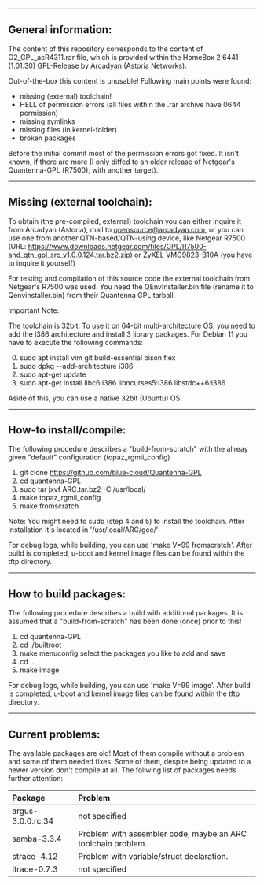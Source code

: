 
--------------------
General information:
--------------------

The content of this repository corresponds to the content of O2_GPL_acR4311.rar file, which is provided within the HomeBox 2 6441 (1.01.30) GPL-Release by Arcadyan (Astoria Networks).

Out-of-the-box this content is unusable! Following main points were found:

- missing (external) toolchain!
- HELL of permission errors (all files within the .rar archive have 0644 permission)
- missing symlinks
- missing files (in kernel-folder)
- broken packages

Before the initial commit most of the permission errors got fixed. It isn't known, if there are more (I only diffed to an older release of Netgear's Quantenna-GPL (R7500), with another target).


-----------------------------
Missing (external toolchain):
-----------------------------

To obtain (the pre-compiled, external) toolchain you can either inquire it from Arcadyan (Astoria), mail to opensource@arcadyan.com, or you can use one from another QTN-based/QTN-using device, like Netgear R7500 (URL: https://www.downloads.netgear.com/files/GPL/R7500-and_qtn_gpl_src_v1.0.0.124.tar.bz2.zip) or ZyXEL VMG9823-B10A (you have to inquire it yourself)

For testing and compilation of this source code the external toolchain from Netgear's R7500 was used. You need the QEnvInstaller.bin file (rename it to Qenvinstaller.bin) from their Quantenna GPL tarball.


Important Note:

The toolchain is 32bit. To use it on 64-bit multi-architecture OS, you need to add the i386 architecture and install 3 library packages. For Debian 11 you have to execute the following commands:

0. sudo apt install vim git build-essential bison flex
1. sudo dpkg --add-architecture i386
2. sudo apt-get update
3. sudo apt-get install libc6:i386 libncurses5:i386 libstdc++6:i386


Aside of this, you can use a native 32bit (Ubuntu) OS.


----------------------
How-to install/compile:
----------------------

The following procedure describes a "build-from-scratch" with the allreay given "default" configuration (topaz_rgmii_config)

1. git clone https://github.com/blue-cloud/Quantenna-GPL
2. cd quantenna-GPL
3. sudo tar jxvf ARC.tar.bz2 -C /usr/local/
6. make topaz_rgmii_config
7. make fromscratch

Note: You might need to sudo (step 4 and 5) to install the toolchain. After installation it's located in '/usr/local/ARC/gcc/'

For debug logs, while building, you can use 'make V=99 fromscratch'. After build is completed, u-boot and kernel image files can be found within the tftp directory.


----------------------
How to build packages:
----------------------

The following procedure describes a build with additional packages. It is assumed that a "build-from-scratch" has been done (once) prior to this!

1. cd quantenna-GPL
2. cd ./builtroot
3. make menuconfig
  select the packages you like to add and save
4. cd \.\.
5. make image

For debug logs, while building, you can use 'make V=99 image'. After build is completed, u-boot and kernel image files can be found within the tftp directory.


-----------------
Current problems:
-----------------

The available packages are old! Most of them compile without a problem and some of them needed fixes. Some of them, despite being updated to a newer version don't compile at all. The follwing list of packages needs further attention:

| Package       | Problem       |
|:------------- |:-------------|
| argus-3.0.0.rc.34 | not specified |
| samba-3.3.4 | Problem with assembler code, maybe an ARC toolchain problem |
| strace-4.12 | Problem with variable/struct declaration. |
| ltrace-0.7.3 | not specified |
